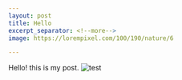 ```yaml
---
layout: post
title: Hello
excerpt_separator: <!--more-->
image: https://lorempixel.com/100/190/nature/6

---
```

Hello! this <!--more--> is my post. <img src="https://lorempixel.com/100/190/nature/6" alt="test" />
                             
